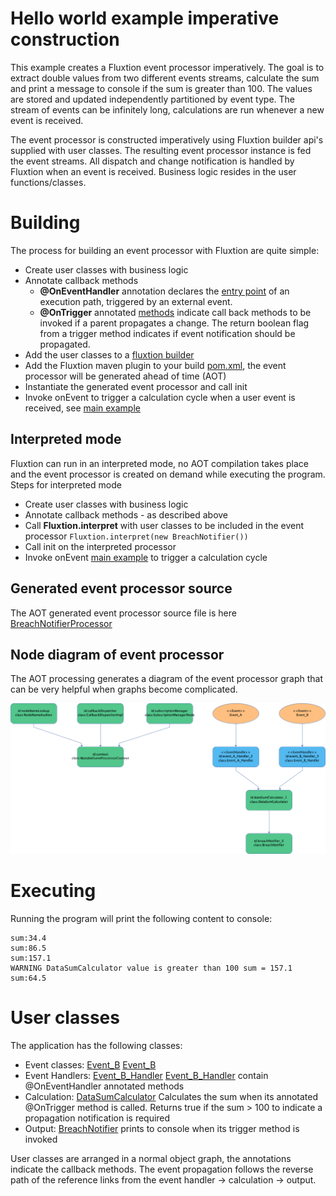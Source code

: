 # Hello world example imperative construction

This example creates a Fluxtion event processor imperatively. The goal is to extract double values from two different 
events streams, calculate the sum and print a message to console if the sum is greater than 100. The values are stored and
updated independently partitioned by event type. The stream of events can be infinitely long, calculations are run
whenever a new event is received.

The event processor is constructed imperatively using Fluxtion builder api's supplied with user classes. The resulting 
event processor instance is fed the event streams. All dispatch and change notification is handled by Fluxtion when an
event is received. Business logic resides in the user functions/classes.

# Building
The process for building an event processor with Fluxtion are quite simple:

- Create user classes with business logic
- Annotate callback methods
   - **@OnEventHandler** annotation declares the [entry point](src/main/java/com/fluxtion/example/imperative/helloworld/Event_A_Handler.java) of an execution path, triggered by an external event.
   - **@OnTrigger** annotated [methods](src/main/java/com/fluxtion/example/imperative/helloworld/DataSumCalculator.java) indicate call back methods to be invoked if a parent propagates a change.
     The return boolean flag from a trigger method indicates if event notification should be propagated.
- Add the user classes to a [fluxtion builder](src/main/java/com/fluxtion/example/imperative/helloworld/AotBuilder.java) 
- Add the Fluxtion maven plugin to your build [pom.xml](pom.xml), the event processor will be generated ahead of time (AOT)
- Instantiate the generated event processor and call init 
- Invoke onEvent to trigger a calculation cycle when a user event is received, see [main example](src/main/java/com/fluxtion/example/imperative/helloworld/Main.java)

## Interpreted mode
Fluxtion can run in an interpreted mode, no AOT compilation takes place and the event processor is created on demand 
while executing the program. Steps for interpreted mode

- Create user classes with business logic
- Annotate callback methods - as described above
- Call **Fluxtion.interpret** with user classes to be included in the event processor ```Fluxtion.interpret(new BreachNotifier())```
- Call init on the interpreted processor
- Invoke onEvent [main example](src/main/java/com/fluxtion/example/imperative/helloworld/Main.java) to trigger a calculation cycle

## Generated event processor source
The AOT generated event processor source file is here [BreachNotifierProcessor](src/main/java/com/fluxtion/example/imperative/helloworld/generated/BreachNotifierProcessor.java)

## Node diagram of event processor
The AOT processing generates a diagram of the event processor graph that can be very helpful when graphs become
complicated.

![](src/main/resources/com/fluxtion/example/imperative/helloworld/generated/BreachNotifierProcessor.png)

# Executing
Running the program will print the following content to console:

```log
sum:34.4
sum:86.5
sum:157.1
WARNING DataSumCalculator value is greater than 100 sum = 157.1
sum:64.5
```
# User classes
The application has the following classes:

* Event classes: [Event_B](src/main/java/com/fluxtion/example/imperative/helloworld/Event_A.java) [Event_B](src/main/java/com/fluxtion/example/imperative/helloworld/Event_A.java)
* Event Handlers: [Event_B_Handler](src/main/java/com/fluxtion/example/imperative/helloworld/Event_A_Handler.java) [Event_B_Handler](src/main/java/com/fluxtion/example/imperative/helloworld/Event_B_Handler.java) contain @OnEventHandler annotated methods
* Calculation: [DataSumCalculator](src/main/java/com/fluxtion/example/imperative/helloworld/DataSumCalculator.java) Calculates the sum when its annotated @OnTrigger method is called. Returns true if the sum > 100 to indicate a propagation notification is required
* Output: [BreachNotifier](src/main/java/com/fluxtion/example/imperative/helloworld/BreachNotifier.java) prints to console when its trigger method is invoked

User classes are arranged in a normal object graph, the annotations indicate the callback methods. The event propagation
follows the reverse path of the reference links from the event handler -> calculation -> output. 

